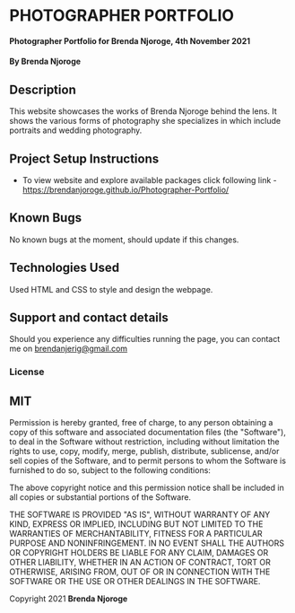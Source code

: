 # PHOTOGRAPHER PORTFOLIO
#### Photographer Portfolio for Brenda Njoroge, 4th November 2021
#### By **Brenda Njoroge**
## Description
This website showcases the works of Brenda Njoroge behind the lens. It shows the various forms of photography she specializes in which include portraits and wedding photography. 
## Project Setup Instructions
* To view website and explore available packages click following link - https://brendanjoroge.github.io/Photographer-Portfolio/
## Known Bugs
No known bugs at the moment, should update if this changes.
## Technologies Used
Used HTML and CSS to style and design the webpage.
## Support and contact details
Should you experience any difficulties running the page, you can contact me on brendanjerig@gmail.com

### License
## MIT
Permission is hereby granted, free of charge, to any person obtaining a copy of this software and associated documentation files (the "Software"), to deal in the Software without restriction, including without limitation the rights to use, copy, modify, merge, publish, distribute, sublicense, and/or sell copies of the Software, and to permit persons to whom the Software is furnished to do so, subject to the following conditions:

The above copyright notice and this permission notice shall be included in all copies or substantial portions of the Software.

THE SOFTWARE IS PROVIDED "AS IS", WITHOUT WARRANTY OF ANY KIND, EXPRESS OR IMPLIED, INCLUDING BUT NOT LIMITED TO THE WARRANTIES OF MERCHANTABILITY, FITNESS FOR A PARTICULAR PURPOSE AND NONINFRINGEMENT. IN NO EVENT SHALL THE AUTHORS OR COPYRIGHT HOLDERS BE LIABLE FOR ANY CLAIM, DAMAGES OR OTHER LIABILITY, WHETHER IN AN ACTION OF CONTRACT, TORT OR OTHERWISE, ARISING FROM, OUT OF OR IN CONNECTION WITH THE SOFTWARE OR THE USE OR OTHER DEALINGS IN THE SOFTWARE.

Copyright 2021
**Brenda Njoroge**
